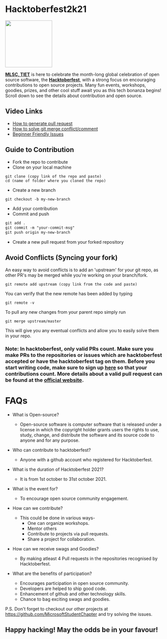 # Hacktoberfest2k21
<a href="https://hacktoberfest.digitalocean.com/"> <img src="https://hacktoberfest.digitalocean.com/_nuxt/img/logo-hf-icon.6b4a329.svg" width="150" height="150" align="center"></a>


**[MLSC, TIET](https://mlsctiet.co.in/)** is here to celebrate the month-long global celebration of open source software, the   **[Hacktoberfest](https://hacktoberfest.mlsctiet.co.in/)**, with a strong focus on encouraging contributions to open source projects. Many fun events, workshops, goodies, prizes, and other cool stuff await you as this tech bonanza begins!
Scroll down to see the details about contribution and open source. 

 ## Video Links

- [How to generate pull request](https://youtu.be/DIj2q02gvKs)
- [How to solve git merge conflict/comment](https://youtu.be/zOx5PJTY8CI)
- [Beginner Friendly Issues](https://goodfirstissue.dev/)

## Guide to Contribution

- Fork the repo to contribute 
- Clone on your local machine

```terminal
git clone (copy link of the repo and paste)
cd (name of folder where you cloned the repo)
```

- Create a new branch

```markdown
git checkout -b my-new-branch
```
- Add your contribution
- Commit and push

```markdown
git add .
git commit -m "your-commit-msg"
git push origin my-new-branch
```

- Create a new pull request from your forked repository


## Avoid Conflicts (Syncing your fork)

An easy way to avoid conflicts is to add an 'upstream' for your git repo, as other PR's may be merged while you're working on your branch/fork.   

```terminal
git remote add upstream (copy link from the code and paste)
```

You can verify that the new remote has been added by typing
```terminal
git remote -v
```

To pull any new changes from your parent repo simply run
```terminal
git merge upstream/master
```

This will give you any eventual conflicts and allow you to easily solve them in your repo.

### Note: In hacktoberfest, only valid PRs count. Make sure you make PRs to the repositories or issues which are hacktoberfest accepted or have the hacktoberfest tag on them. Before you start writing code, make sure to sign up [here](https://hacktoberfest.digitalocean.com/profile) so that your contributions count. More details about a valid pull request can be found at the [official website](https://hacktoberfest.digitalocean.com/). 

# FAQs
- What is Open-source?
    - Open-source software is computer software that is released under a license in which the copyright holder grants users the rights to use, study, change, and distribute the software and its source code to anyone and for any purpose.

- Who can contribute to hacktoberfest?
    - Anyone with a github account who registered for Hacktoberfest.

- What is the duration of Hacktoberfest 2021?
  - It is from 1st october to 31st october 2021.

- What is the event for?
  - To encourage open source community engagement.

- How can we contribute?
    - This could be done in various ways-
        - One can organize workshops.
        - Mentor others
        - Contribute to projects via pull requests.
        - Share a project for collaboration.


- How can we receive swags and Goodies?
    - By making atleast 4 Pull requests in the repositories recognised by Hacktoberfest.

- What are the benefits of participation?
    - Encourages participation in open source community.
    - Developers are helped to ship good code.
    - Enhancement of github and other technology skills.
    - Chance to bag exciting swags and goodies.

P.S. Don't forget to checkout our other projects at https://github.com/MicrosoftStudentChapter and try solving the issues.
## Happy hacking! May the odds be in your favour!
